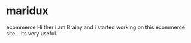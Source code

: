 # maridux
ecommerce
Hi ther i am Brainy and i started working on this ecommerce site... its very useful.
